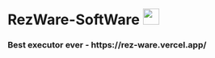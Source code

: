 <h1 align="left">RezWare-SoftWare</a> 
<img src="https://cdn.discordapp.com/attachments/1280579821507973192/1281719615411589291/RezWare.png?ex=66dcbde9&is=66db6c69&hm=61241177d8fdc5229b36fe489d8bf9aa22fabcdd18b9ccbe69e8f8ecc810dd77&" height="32"/></h1>
<h3 align="left">Best executor ever - https://rez-ware.vercel.app/</h3>
